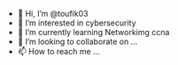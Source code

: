 - 👋 Hi, I’m @toufik03
- 👀 I’m interested in cybersecurity
- 🌱 I’m currently learning Networkimg ccna
- 💞️ I’m looking to collaborate on ...
- 📫 How to reach me ...

<!---
toufik03/toufik03 is a ✨ special ✨ repository because its `README.md` (this file) appears on your GitHub profile.
You can click the Preview link to take a look at your changes.
--->

